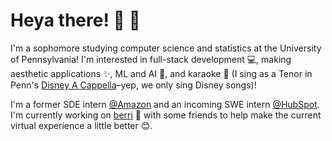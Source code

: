 # Heya there! 👋 😬

I'm a sophomore studying computer science and statistics at the University of Pennsylvania! I'm interested in full-stack development 💻, making aesthetic applications ✨, ML and AI 🧠, and karaoke 🎤 (I sing as a Tenor in Penn's [Disney A Cappella](https://disneyacappella.com)–yep, we only sing Disney songs)!

I'm a former SDE intern [@Amazon](https://amazon.com) and an incoming SWE intern [@HubSpot](https://hubspot.com). I'm currently working on [berri](https://berri.io) 🍓 with some friends to help make the current virtual experience a little better 😊. 


